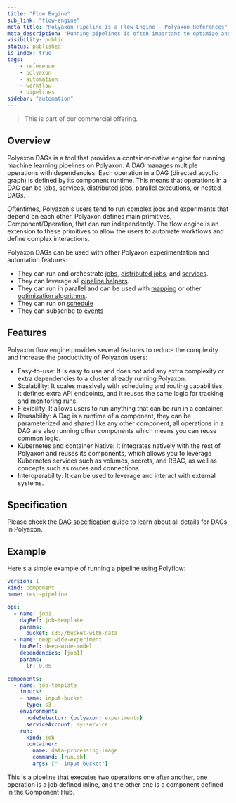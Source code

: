```yaml
---
title: "Flow Engine"
sub_link: "flow-engine"
meta_title: "Polyaxon Pipeline is a Flow Engine - Polyaxon References"
meta_description: "Running pipelines is often important to optimize and build strong models."
visibility: public
status: published
is_index: true
tags:
    - reference
    - polyaxon
    - automation
    - workflow
    - pipelines
sidebar: "automation"
---
```


<blockquote class="commercial">This is part of our commercial offering.</blockquote>

## Overview 

Polyaxon DAGs is a tool that provides a container-native engine for running machine learning pipelines on Polyaxon. 
A DAG manages multiple operations with dependencies. 
Each operation in a DAG (directed acyclic graph) is defined by its component runtime.
This means that operations in a DAG can be jobs, services, distributed jobs, parallel executions, or nested DAGs.

Oftentimes, Polyaxon's users tend to run complex jobs and experiments that depend on each other. 
Polyaxon defines main primitives, Component/Operation, that can run independently. 
The flow engine is an extension to these primitives to allow the users to automate workflows and define complex interactions.

Polyaxon DAGs can be used with other Polyaxon experimentation and automation features:

 * They can run and orchestrate [jobs](/docs/experimentation/jobs/), [distributed jobs](/docs/experimentation/distributed/), and [services](/docs/experimentation/services/).
 * They can leverage all [pipeline helpers](/docs/automation/helpers/).
 * They can run in parallel and can be used with [mapping](/docs/automation/mapping/) or other [optimization algorithms](/docs/automation/optimization-engine/).
 * They can run on [schedule](/docs/automation/schedules/)
 * They can subscribe to [events](/docs/automation/events/)

## Features

Polyaxon flow engine provides several features to reduce the complexity and increase the productivity of Polyaxon users:

 * Easy-to-use: It is easy to use and does not add any extra complexity or extra dependencies to a cluster already running Polyaxon.
 * Scalability: It scales massively with scheduling and routing capabilities, it defines extra API endpoints, and it reuses the same logic for tracking and monitoring runs.
 * Flexibility: It allows users to run anything that can be run in a container.
 * Reusability: A Dag is a runtime of a component, they can be parameterized and shared like any other component, all operations in a DAG are also running other components which means you can reuse common logic. 
 * Kubernetes and container Native: It integrates natively with the rest of Polyaxon and reuses its components, which allows you to leverage Kubernetes services such as volumes, secrets, and RBAC, as well as concepts such as routes and connections.
 * Interoperability: It can be used to leverage and interact with external systems.
 
## Specification

Please check the [DAG specification](/docs/automation/flow-engine/specification/) guide to learn about all details for DAGs in Polyaxon.

## Example

Here's a simple example of running a pipeline using Polyflow:

```yaml
version: 1
kind: component
name: test-pipeline

ops:
  - name: job1
    dagRef: job-template
    params:
      bucket: s3://bucket-with-data
  - name: deep-wide-experiment
    hubRef: deep-wide-model
    dependencies: [job1]
    params:
      lr: 0.05

components:
  - name: job-template
    inputs:
    - name: input-bucket
      type: s3
    environment:
      nodeSelector: {polyaxon: experiments}
      serviceAccount: my-service
    run:
      kind: job
      container:
        name: data-processing-image
        command: [run.sh]
        args: ["--input-bucket"]
```

This is a pipeline that executes two operations one after another, one operation is a job defined inline, and the other one is a component defined in the Component Hub.

